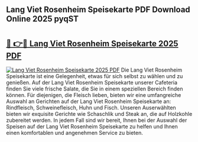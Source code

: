 ## Lang Viet Rosenheim Speisekarte PDF Download Online 2025 pyqST

# <h2><a href="http://gcbpm94.nevu.top/?p=Lang+Viet+Rosenheim+Speisekarte">🔗 👉🔴 Lang Viet Rosenheim Speisekarte 2025 PDF</a></h2>

[![Lang Viet Rosenheim Speisekarte 2025 PDF](https://i.imgur.com/dBaPXMq.png)](http://gcbpm94.nevu.top/?p=Lang+Viet+Rosenheim+Speisekarte)
Die Lang Viet Rosenheim Speisekarte ist eine Gelegenheit, etwas für sich selbst zu wählen und zu genießen. Auf der Lang Viet Rosenheim Speisekarte unserer Cafeteria finden Sie viele frische Salate, die Sie in einem speziellen Bereich finden können. Für diejenigen, die Fleisch lieben, bieten wir eine umfangreiche Auswahl an Gerichten auf der Lang Viet Rosenheim Speisekarte an: Rindfleisch, Schweinefleisch, Huhn und Fisch. Unseren Auserwählten bieten wir exquisite Gerichte wie Schaschlik und Steak an, die auf Holzkohle zubereitet werden. In jedem Fall sind wir bereit, Ihnen bei der Auswahl der Speisen auf der Lang Viet Rosenheim Speisekarte zu helfen und Ihnen einen komfortablen und angenehmen Service zu bieten.
